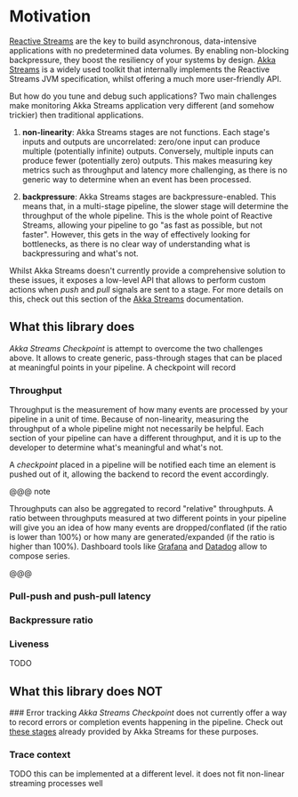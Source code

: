 # Motivation

[Reactive Streams](http://www.reactive-streams.org/) are the key to build asynchronous, data-intensive applications with 
no predetermined data volumes. By enabling non-blocking backpressure, they boost the resiliency of your systems by design.
[Akka Streams](akka-docs:scala/stream/index.html) is a widely used toolkit that internally implements the 
Reactive Streams JVM specification, whilst offering a much more user-friendly API.

But how do you tune and debug such applications? Two main challenges make monitoring Akka Streams application very different
(and somehow trickier) then traditional applications.

1. **non-linearity**: Akka Streams stages are not functions. Each stage's inputs and outputs are uncorrelated: zero/one input
can produce multiple (potentially infinite) outputs. Conversely, multiple inputs can produce fewer (potentially zero) outputs.
This makes measuring key metrics such as throughput and latency more challenging, as there is no generic way to determine 
when an event has been processed.

2. **backpressure**: Akka Streams stages are backpressure-enabled. This means that, in a multi-stage pipeline, the slower
stage will determine the throughput of the whole pipeline. This is the whole point of Reactive Streams, allowing your
pipeline to go "as fast as possible, but not faster". However, this gets in the way of effectively looking for bottlenecks,
as there is no clear way of understanding what is backpressuring and what's not.

Whilst Akka Streams doesn't currently provide a comprehensive solution to these issues, it exposes a low-level API that 
allows to perform custom actions when _push_ and _pull_ signals are sent to a stage. For more details on this, check out 
this section of the [Akka Streams](akka-docs:/scala/stream/stream-customize.html) documentation.

## What this library does

_Akka Streams Checkpoint_ is attempt to overcome the two challenges above. It allows to create generic, pass-through stages
that can be placed at meaningful points in your pipeline. A checkpoint will record  

### Throughput
Throughput is the measurement of how many events are processed by your pipeline in a unit of time. Because of non-linearity,
measuring the throughput of a whole pipeline might not necessarily be helpful. Each section of your pipeline can have a 
different throughput, and it is up to the developer to determine what's meaningful and what's not.

A _checkpoint_ placed in a pipeline will be notified each time an element is pushed out of it, allowing the backend to record
the event accordingly.

@@@ note

Throughputs can also be aggregated to record "relative" throughputs. A ratio between throughputs measured at two different
points in your pipeline will give you an idea of how many events are dropped/conflated (if the ratio is lower than 100%)
or how many are generated/expanded (if the ratio is higher than 100%). Dashboard tools like [Grafana](https://grafana.com/) 
and [Datadog](https://www.datadoghq.com/) allow to compose series.

@@@

### Pull-push and push-pull latency

### Backpressure ratio


### Liveness
TODO

## What this library does NOT

### Error tracking
_Akka Streams Checkpoint_ does not currently offer a way to record errors or completion events happening in the pipeline.
Check out [these stages](https://doc.akka.io/docs/akka/snapshot/stream/operators/index.html#watching-status-stages) 
already provided by Akka Streams for these purposes.

### Trace context
TODO this can be implemented at a different level. it does not fit non-linear streaming processes well